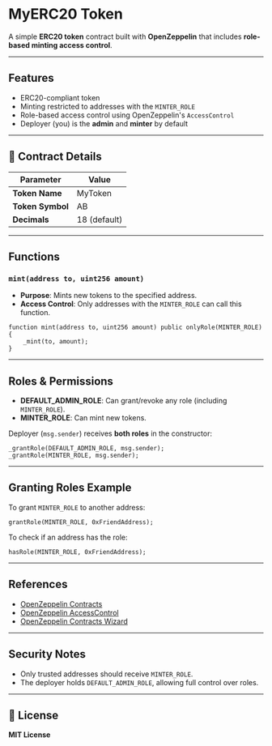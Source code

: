 # MyERC20 Token

A simple **ERC20 token** contract built with **OpenZeppelin** that includes **role-based minting access control**.

---

## Features

* ERC20-compliant token
* Minting restricted to addresses with the `MINTER_ROLE`
* Role-based access control using OpenZeppelin's `AccessControl`
* Deployer (you) is the **admin** and **minter** by default

---

## 🔗 Contract Details

| Parameter        | Value        |
| ---------------- | ------------ |
| **Token Name**   | MyToken      |
| **Token Symbol** | AB           |
| **Decimals**     | 18 (default) |

---

## Functions

### `mint(address to, uint256 amount)`

* **Purpose**: Mints new tokens to the specified address.
* **Access Control**: Only addresses with the `MINTER_ROLE` can call this function.

```solidity
function mint(address to, uint256 amount) public onlyRole(MINTER_ROLE) {
    _mint(to, amount);
}
```

---

## Roles & Permissions

* **DEFAULT\_ADMIN\_ROLE**: Can grant/revoke any role (including `MINTER_ROLE`).
* **MINTER\_ROLE**: Can mint new tokens.

Deployer (`msg.sender`) receives **both roles** in the constructor:

```solidity
_grantRole(DEFAULT_ADMIN_ROLE, msg.sender);
_grantRole(MINTER_ROLE, msg.sender);
```
---

## Granting Roles Example

To grant `MINTER_ROLE` to another address:

```solidity
grantRole(MINTER_ROLE, 0xFriendAddress);
```

To check if an address has the role:

```solidity
hasRole(MINTER_ROLE, 0xFriendAddress);
```

---

## References

* [OpenZeppelin Contracts](https://docs.openzeppelin.com/contracts/5.x/)
* [OpenZeppelin AccessControl](https://docs.openzeppelin.com/contracts/5.x/access-control)
* [OpenZeppelin Contracts Wizard](https://wizard.openzeppelin.com/)
---

## Security Notes

* Only trusted addresses should receive `MINTER_ROLE`.
* The deployer holds `DEFAULT_ADMIN_ROLE`, allowing full control over roles.

---

## 📝 License

**MIT License**
